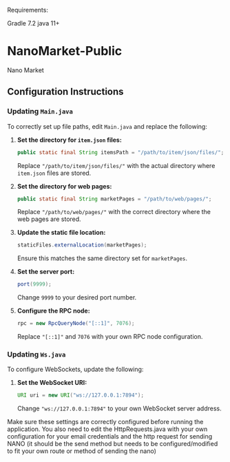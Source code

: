 Requirements:

Gradle 7.2
java 11+

# NanoMarket-Public
Nano Market


## Configuration Instructions

### Updating `Main.java`
To correctly set up file paths, edit `Main.java` and replace the following:

1. **Set the directory for `item.json` files:**
   ```java
   public static final String itemsPath = "/path/to/item/json/files/";
   ```
   Replace `"/path/to/item/json/files/"` with the actual directory where `item.json` files are stored.

2. **Set the directory for web pages:**
   ```java
   public static final String marketPages = "/path/to/web/pages/";
   ```
   Replace `"/path/to/web/pages/"` with the correct directory where the web pages are stored.

3. **Update the static file location:**
   ```java
   staticFiles.externalLocation(marketPages);
   ```
   Ensure this matches the same directory set for `marketPages`.

4. **Set the server port:**
   ```java
   port(9999);
   ```
   Change `9999` to your desired port number.

5. **Configure the RPC node:**
   ```java
   rpc = new RpcQueryNode("[::1]", 7076);
   ```
   Replace `"[::1]"` and `7076` with your own RPC node configuration.

### Updating `Ws.java`
To configure WebSockets, update the following:

1. **Set the WebSocket URI:**
   ```java
   URI uri = new URI("ws://127.0.0.1:7894");
   ```
   Change `"ws://127.0.0.1:7894"` to your own WebSocket server address.

Make sure these settings are correctly configured before running the application.
You also need to edit the HttpRequests.java with your own configuration for your email credentials and the http request for sending NANO (it should be the send method but needs to be configured/modified to fit your own route or method of sending the nano)
